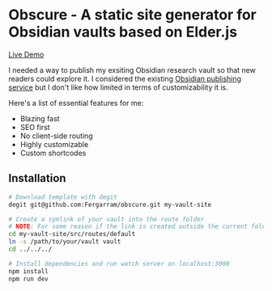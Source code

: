 # Obscure - A static site generator for Obsidian vaults based on Elder.js 

[Live Demo](https://obscurity.wiki)

I needed a way to publish my exsiting Obsidian research vault so that new readers could explore it. I considered the existing [Obsidian publishing service](https://obsidian.md/publish) but I don't like how limited in terms of customizability it is.

Here's a list of essential features for me:

- Blazing fast
- SEO first
- No client-side routing
- Highly customizable
- Custom shortcodes

## Installation

```bash
# Download template with degit
degit git@github.com:Fergarram/obscure.git my-vault-site

# Create a symlink of your vault into the route folder
# NOTE: For some reason if the link is created outside the current folder it doesn't work. At least on MacOS.
cd my-vault-site/src/routes/default
ln -s /path/to/your/vault vault
cd ../../../

# Install dependencies and run watch server on localhost:3000
npm install
npm run dev
```
